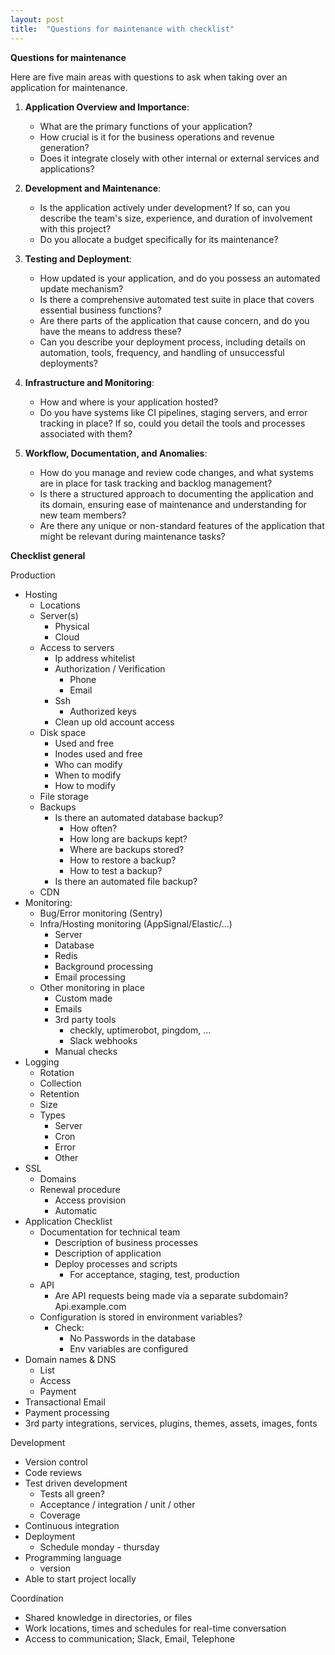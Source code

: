 ```yaml
---
layout: post
title:  "Questions for maintenance with checklist"
---
```


**Questions for maintenance**

Here are five main areas with questions to ask when taking over an application for maintenance. 

1. **Application Overview and Importance**: 
   - What are the primary functions of your application?
   - How crucial is it for the business operations and revenue generation?
   - Does it integrate closely with other internal or external services and applications?

2. **Development and Maintenance**:
   - Is the application actively under development? If so, can you describe the team's size, experience, and duration of involvement with this project?
   - Do you allocate a budget specifically for its maintenance?
  
3. **Testing and Deployment**:
   - How updated is your application, and do you possess an automated update mechanism?
   - Is there a comprehensive automated test suite in place that covers essential business functions? 
   - Are there parts of the application that cause concern, and do you have the means to address these?
   - Can you describe your deployment process, including details on automation, tools, frequency, and handling of unsuccessful deployments?

4. **Infrastructure and Monitoring**:
   - How and where is your application hosted? 
   - Do you have systems like CI pipelines, staging servers, and error tracking in place? If so, could you detail the tools and processes associated with them?

5. **Workflow, Documentation, and Anomalies**:
   - How do you manage and review code changes, and what systems are in place for task tracking and backlog management?
   - Is there a structured approach to documenting the application and its domain, ensuring ease of maintenance and understanding for new team members?
   - Are there any unique or non-standard features of the application that might be relevant during maintenance tasks?


**Checklist general**

Production
* Hosting
    * Locations
    * Server(s)
        * Physical 
        * Cloud
    * Access to servers
        * Ip address whitelist
        * Authorization / Verification 
            * Phone
            * Email
        * Ssh
            * Authorized keys
        * Clean up old account access
    * Disk space
        * Used and free
        * Inodes used and free
        * Who can modify
        * When to modify
        * How to modify
    * File storage
    * Backups
        * Is there an automated database backup?
            * How often?
            * How long are backups kept?
            * Where are backups stored?
            * How to restore a backup?
            * How to test a backup?
        * Is there an automated file backup?
    * CDN
* Monitoring:
    * Bug/Error monitoring (Sentry)
    * Infra/Hosting monitoring (AppSignal/Elastic/...)
        * Server
        * Database
        * Redis
        * Background processing
        * Email processing
    * Other monitoring in place
        * Custom made
        * Emails
        * 3rd party tools
            * checkly, uptimerobot, pingdom, ...
            * Slack webhooks
        * Manual checks
* Logging
    * Rotation
    * Collection 
    * Retention
    * Size
    * Types
        * Server
        * Cron
        * Error
        * Other
* SSL
    * Domains 
    * Renewal procedure
        * Access provision
        * Automatic
* Application Checklist
    * Documentation for technical team
        * Description of business processes
        * Description of application
        * Deploy processes and scripts
            * For acceptance, staging, test, production
    * API
        * Are API requests being made via a separate subdomain? Api.example.com
    * Configuration is stored in environment variables?
        * Check: 
            * No Passwords in the database
            * Env variables are configured
* Domain names & DNS
    * List 
    * Access
    * Payment 
* Transactional Email
* Payment processing	
* 3rd party integrations, services, plugins, themes, assets, images, fonts

Development
* Version control
* Code reviews
* Test driven development
    * Tests all green?
    * Acceptance / integration / unit / other
    * Coverage
* Continuous integration
* Deployment 
    * Schedule monday - thursday
* Programming language
    * version
* Able to start project locally

Coordination 
* Shared knowledge in directories, or files
* Work locations, times and schedules for real-time conversation
* Access to communication; Slack, Email, Telephone


